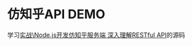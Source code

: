 # 仿知乎API DEMO
学习[实战\Node.js开发仿知乎服务端 深入理解RESTful API](https://coding.imooc.com/learn/list/354.html)的源码